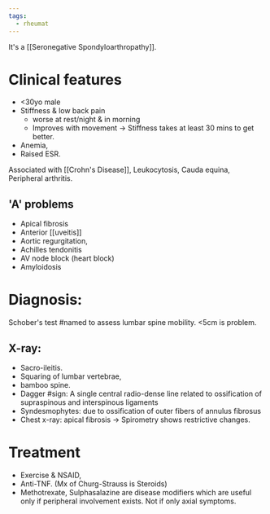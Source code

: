 ```yaml
---
tags:
  - rheumat
---
```

It's a [[Seronegative Spondyloarthropathy]]. 
# Clinical features
- <30yo male
- Stiffness & low back pain
	- worse at rest/night & in morning
	- Improves with movement -> Stiffness takes at least 30 mins to get better.
- Anemia,
- Raised ESR.

Associated with [[Crohn's Disease]], Leukocytosis, Cauda equina, Peripheral arthritis.
## 'A' problems
- Apical fibrosis
- Anterior [[uveitis]]
- Aortic regurgitation,
- Achilles tendonitis
- AV node block (heart block)
- Amyloidosis
# Diagnosis:
Schober's test #named to assess lumbar spine mobility. <5cm is problem.
## X-ray:
- Sacro-ileitis.
- Squaring of lumbar vertebrae,
- bamboo spine.
- Dagger #sign: A single central radio-dense line related to ossification of supraspinous and interspinous ligaments
- Syndesmophytes: due to ossification of outer fibers of annulus fibrosus
- Chest x-ray: apical fibrosis -> Spirometry shows restrictive changes.
# Treatment
- Exercise & NSAID,
- Anti-TNF. (Mx of Churg-Strauss is Steroids)
- Methotrexate, Sulphasalazine are disease modifiers which are useful only if peripheral involvement exists. Not if only axial symptoms.
